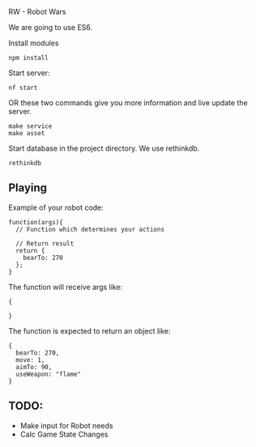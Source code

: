 RW - Robot Wars

We are going to use ES6.

Install modules

```
npm install
```

Start server:

```
nf start
```

OR these two commands give you more information and live update the server.

```
make service
make asset
```

Start database in the project directory. We use rethinkdb.
```
rethinkdb
```

## Playing

Example of your robot code:

```
function(args){
  // Function which determines your actions

  // Return result
  return {
    bearTo: 270
  }; 
}
```

The function will receive args like:

```
{
 
}
```

The function is expected to return an object like:

```
{
  bearTo: 270,
  move: 1,
  aimTo: 90,
  useWeapon: "flame"
}
```

## TODO:

- Make input for Robot needs
- Calc Game State Changes


